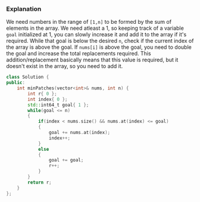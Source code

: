 
### Explanation

We need numbers in the range of `[1,n]` to be formed by the sum of elements in the array. We need atleast a 1, so keeping track of a variable `goal` initialized at 1, you can slowly increase it and add it to the array if it's required. While that goal is below the desired `n`, check if the current index of the array is above the goal. If `nums[i]` is above the goal, you need to double the goal and increase the total replacements required. This addition/replacement basically means that this value is required, but it doesn't exist in the array, so you need to add it.

```cpp
class Solution {
public:
    int minPatches(vector<int>& nums, int n) {
        int r{ 0 };
        int index{ 0 };
        std::int64_t goal{ 1 };
        while(goal <= n)
        {
            if(index < nums.size() && nums.at(index) <= goal)
            {
                goal += nums.at(index);
                index++;
            }
            else
            {
                goal += goal;
                r++;
            }
        }
        return r;
    }
};
```